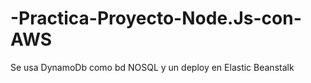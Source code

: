 # -Practica-Proyecto-Node.Js-con-AWS
Se usa DynamoDb como bd NOSQL y un deploy en Elastic Beanstalk
